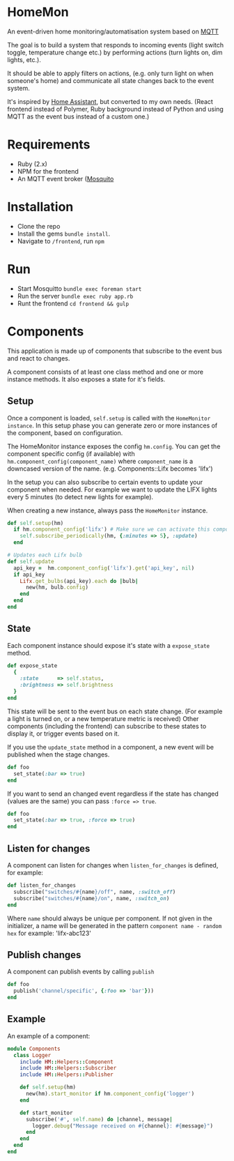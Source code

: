 # HomeMon

An event-driven home monitoring/automatisation system based on [MQTT](http://mqtt.org)

The goal is to build a system that responds to incoming events (light switch toggle, temperature change etc.)
by performing actions (turn lights on, dim lights, etc.).

It should be able to apply filters on actions, (e.g. only turn light on when someone's home)
and communicate all state changes back to the event system.

It's inspired by [Home Assistant](http://home-assistant.io), but converted to my own needs.
(React frontend instead of Polymer, Ruby background instead of Python and using MQTT as the event bus instead of a custom one.)

# Requirements

* Ruby (2.x)
* NPM for the frontend
* An MQTT event broker ([Mosquito](http://mosquitto.org)


# Installation

* Clone the repo
* Install the gems `bundle install`.
* Navigate to `/frontend`, run `npm`

# Run

* Start Mosquitto   `bundle exec foreman start`
* Run the server    `bundle exec ruby app.rb`
* Runt the frontend `cd frontend && gulp`



# Components

This application is made up of components that subscribe to the event bus and react to changes.

A component consists of at least one class method and one or more instance methods.
It also exposes a state for it's fields.

## Setup

Once a component is loaded, `self.setup` is called with the `HomeMonitor instance`.
In this setup phase you can generate zero or more instances of the component, based on configuration.

The HomeMonitor instance exposes the config `hm.config`. You can get the component specific config (if available) with `hm.component_config(component_name)` where `component_name` is a downcased version of the name. (e.g. Components::Lifx becomes 'lifx')

In the setup you can also subscribe to certain events to update your component when needed. For example we want to update the LIFX lights every 5 minutes (to detect new lights for example).

When creating a new instance, always pass the `HomeMonitor` instance.
``` ruby
def self.setup(hm)
  if hm.component_config('lifx') # Make sure we can activate this component
    self.subscribe_periodically(hm, {:minutes => 5}, :update)
  end

# Updates each Lifx bulb
def self.update
  api_key =  hm.component_config('lifx').get('api_key', nil)
  if api_key
    Lifx.get_bulbs(api_key).each do |bulb|
      new(hm, bulb.config)
    end
  end
end
```

## State
Each component instance should expose it's state with a `expose_state` method.

``` ruby
def expose_state
  {
    :state      => self.status,
    :brightness => self.brightness
  }
end
```

This state will be sent to the event bus on each state change.
(For example a light is turned on, or a new temperature metric is received)
Other components (including the frontend) can subscribe to these states to
display it, or trigger events based on it.

If you use the `update_state` method in a component, a new event will be published when the stage changes.

``` ruby
def foo
  set_state(:bar => true)
end
```

If you want to send an changed event regardless if the state has changed (values are the same)
you can pass `:force => true`.

``` ruby
def foo
  set_state(:bar => true, :force => true)
end

```
## Listen for changes

A component can listen for changes when `listen_for_changes` is defined, for example:


``` ruby
def listen_for_changes
  subscribe("switches/#{name}/off", name, :switch_off)
  subscribe("switches/#{name}/on", name, :switch_on)
end
```

Where `name` should always be unique per component.
If not given in the initializer, a name will be generated in the pattern `component name - random hex`
for example: 'lifx-abc123'

## Publish changes

A component can publish events by calling `publish`


``` ruby
def foo
  publish('channel/specific', {:foo => 'bar'}))
end

```

## Example
An example of a component:

``` ruby
module Components
  class Logger
    include HM::Helpers::Component
    include HM::Helpers::Subscriber
    include HM::Helpers::Publisher

    def self.setup(hm)
      new(hm).start_monitor if hm.component_config('logger')
    end

    def start_monitor
      subscribe('#', self.name) do |channel, message|
        logger.debug("Message received on #{channel}: #{message}")
      end
    end
  end
end
```
